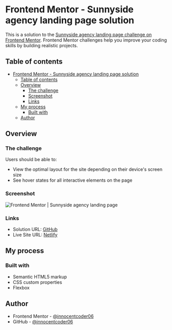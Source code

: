 # Frontend Mentor - Sunnyside agency landing page solution

This is a solution to the [Sunnyside agency landing page challenge on Frontend Mentor](https://www.frontendmentor.io/challenges/sunnyside-agency-landing-page-7yVs3B6ef). Frontend Mentor challenges help you improve your coding skills by building realistic projects.

## Table of contents

- [Frontend Mentor - Sunnyside agency landing page solution](#frontend-mentor---sunnyside-agency-landing-page-solution)
  - [Table of contents](#table-of-contents)
  - [Overview](#overview)
    - [The challenge](#the-challenge)
    - [Screenshot](#screenshot)
    - [Links](#links)
  - [My process](#my-process)
    - [Built with](#built-with)
  - [Author](#author)

## Overview

### The challenge

Users should be able to:

- View the optimal layout for the site depending on their device's screen size
- See hover states for all interactive elements on the page

### Screenshot

![Frontend Mentor | Sunnyside agency landing page](./screenshot.png)

### Links

- Solution URL: [GitHub](https://github.com/innocentcoder06/sunnyside-agency-landing-page-main)
- Live Site URL: [Netlify](https://nanthagopal-s-sunnyside.netlify.app/)

## My process

### Built with

- Semantic HTML5 markup
- CSS custom properties
- Flexbox

## Author

- Frontend Mentor - [@innocentcoder06](https://www.frontendmentor.io/profile/innocentcoder06)
- GitHub - [@innocentcoder06](https://github.com/innocentcoder06)